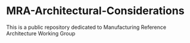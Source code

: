 # MRA-Architectural-Considerations
This is a public repository dedicated to Manufacturing Reference Architecture Working Group
